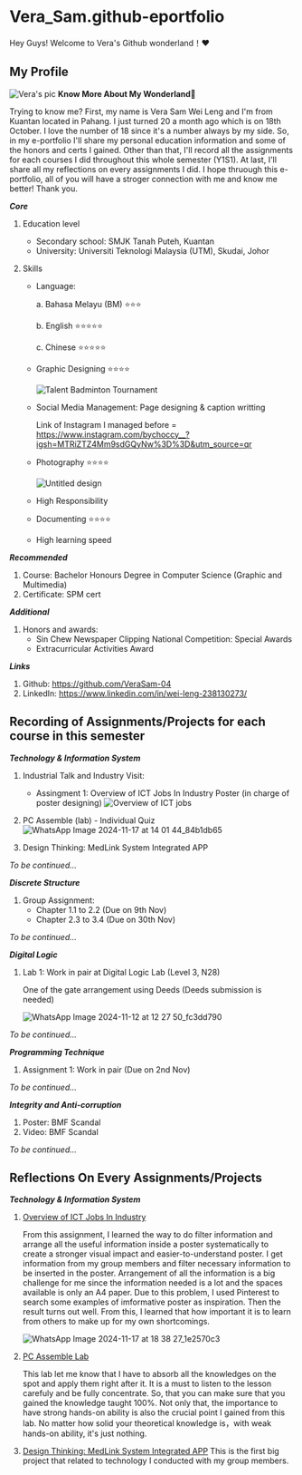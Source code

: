 # Vera_Sam.github-eportfolio
Hey Guys! Welcome to Vera's Github wonderland！❤️

## My Profile
![Vera's pic](https://github.com/user-attachments/assets/2391946e-32f1-4e6f-be44-bee1b873cc3e) 
**Know More About My Wonderland🫧**

Trying to know me? First, my name is Vera Sam Wei Leng and I'm from Kuantan located in Pahang. I just turned 20 a month ago which is on 18th October. I love the number of 18 since it's a number always by my side. So, in my e-portfolio I'll share my personal education information and some of the honors and certs I gained. Other than that, I'll record all the assignments for each courses I did throughout this whole semester (Y1S1). At last, I'll share all my reflections on every assignments I did. I hope thruough this e-portfolio, all of you will have a stroger connection with me and know me better! Thank you.

**_Core_**
1. Education level
   - Secondary school: SMJK Tanah Puteh, Kuantan
   - University: Universiti Teknologi Malaysia (UTM), Skudai, Johor 

2. Skills
   - Language:
     
     a. Bahasa Melayu (BM) ⭐⭐⭐
     
     b. English ⭐⭐⭐⭐⭐
     
     c. Chinese ⭐⭐⭐⭐⭐
   - Graphic Designing ⭐⭐⭐⭐

     ![Talent Badminton Tournament ](https://github.com/user-attachments/assets/47028808-0f23-4dc6-9329-a8a07b9b917e)

   - Social Media Management: Page designing & caption writting

     Link of Instagram I managed before = https://www.instagram.com/bychoccy__?igsh=MTRiZTZ4Mm9sdGQyNw%3D%3D&utm_source=qr
     
   - Photography ⭐⭐⭐⭐
     
     ![Untitled design](https://github.com/user-attachments/assets/a5cbd2ab-ffb0-4c4e-b99b-104b96b6175c)
   - High Responsibility
   - Documenting ⭐⭐⭐⭐
   - High learning speed

**_Recommended_**
1. Course: Bachelor Honours Degree in Computer Science (Graphic and Multimedia)
2. Certificate: SPM cert

**_Additional_**
1. Honors and awards:
   - Sin Chew Newspaper Clipping National Competition: Special Awards
   - Extracurricular Activities Award
  
**_Links_**
1. Github: https://github.com/VeraSam-04
2. LinkedIn: https://www.linkedin.com/in/wei-leng-238130273/

## Recording of Assignments/Projects for each course in this semester
**_Technology & Information System_**
1. Industrial Talk and Industry Visit:
   - Assingment 1: Overview of ICT Jobs In Industry Poster (in charge of poster designing)
    ![Overview of ICT jobs](https://github.com/user-attachments/assets/d6af3414-cc57-4a7e-921a-1882aac5cb59)
   
2. PC Assemble (lab) - Individual Quiz
![WhatsApp Image 2024-11-17 at 14 01 44_84b1db65](https://github.com/user-attachments/assets/bcdedef7-b504-4cbf-9a53-021db81c77d0)

3. Design Thinking: MedLink System Integrated APP

_To be continued..._

**_Discrete Structure_**
1. Group Assignment:
   - Chapter 1.1 to 2.2 (Due on 9th Nov)
   - Chapter 2.3 to 3.4 (Due on 30th Nov)

_To be continued..._

**_Digital Logic_**
1. Lab 1: Work in pair at Digital Logic Lab (Level 3, N28)
   
   One of the gate arrangement using Deeds (Deeds submission is needed)

   ![WhatsApp Image 2024-11-12 at 12 27 50_fc3dd790](https://github.com/user-attachments/assets/22d7674a-dcd2-46f4-b44c-b4df477df894)

_To be continued..._

**_Programming Technique_**
1. Assignment 1: Work in pair (Due on 2nd Nov)

_To be continued..._

**_Integrity and Anti-corruption_**
1. Poster: BMF Scandal
2. Video: BMF Scandal

_To be continued..._

## Reflections On Every Assignments/Projects
**_Technology & Information System_**
1. <ins>Overview of ICT Jobs In Industry</ins>

   From this assignment, I learned the way to do filter information and arrange all the useful information inside a poster systematically to create a stronger visual impact and easier-to-understand
   poster. I get information from my group members and filter necessary information to be inserted in the poster. Arrangement of all the information is a big challenge for me since the 
   information needed is a lot and the spaces available is only an A4 paper. Due to this problem, I used Pinterest to search some examples of imformative poster as inspiration. Then the result 
   turns out well. From this, I learned that how important it is to learn from others to make up for my own shortcomings.
   
   ![WhatsApp Image 2024-11-17 at 18 38 27_1e2570c3](https://github.com/user-attachments/assets/eae47dd3-aeea-4c0a-9873-517290ea2118)


3. <ins>PC Assemble Lab</ins>
  
   This lab let me know that I have to absorb all the knowledges on the spot and apply them right after it. It is a must to listen to the lesson carefuly and be fully concentrate. So, that you can 
   make sure that you gained the knowledge taught 100%. Not only that, the importance to have strong hands-on ability is also the crucial point I gained from this lab. No matter how solid your 
   theoretical knowledge is，with weak hands-on ability, it's just nothing. 

4. <ins>Design Thinking: MedLink System Integrated APP</ins>
   This is the first big project that related to technology I conducted with my group members.

